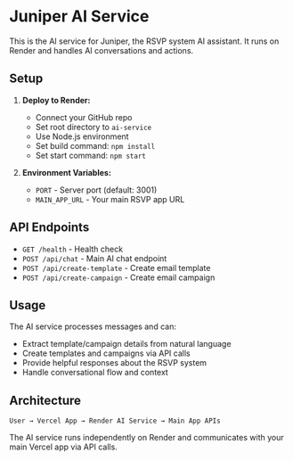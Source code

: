 # Juniper AI Service

This is the AI service for Juniper, the RSVP system AI assistant. It runs on Render and handles AI conversations and actions.

## Setup

1. **Deploy to Render:**
   - Connect your GitHub repo
   - Set root directory to `ai-service`
   - Use Node.js environment
   - Set build command: `npm install`
   - Set start command: `npm start`

2. **Environment Variables:**
   - `PORT` - Server port (default: 3001)
   - `MAIN_APP_URL` - Your main RSVP app URL

## API Endpoints

- `GET /health` - Health check
- `POST /api/chat` - Main AI chat endpoint
- `POST /api/create-template` - Create email template
- `POST /api/create-campaign` - Create email campaign

## Usage

The AI service processes messages and can:
- Extract template/campaign details from natural language
- Create templates and campaigns via API calls
- Provide helpful responses about the RSVP system
- Handle conversational flow and context

## Architecture

```
User → Vercel App → Render AI Service → Main App APIs
```

The AI service runs independently on Render and communicates with your main Vercel app via API calls.
